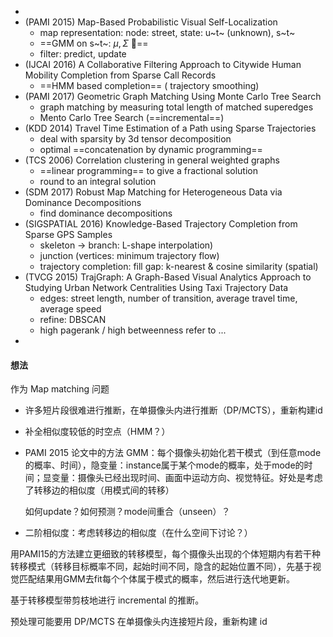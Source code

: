 * 
* (PAMI 2015) Map-Based Probabilistic Visual Self-Localization
  * map representation: node: street, state: u~t~ (unknown), s~t~
  * ==GMM on s~t~: $\mu,\Sigma$ ==
  * filter: predict, update
* (IJCAI 2016) A Collaborative Filtering Approach to Citywide Human Mobility Completion from Sparse Call Records
  * ==HMM based completion== ( trajectory smoothing)
* (PAMI 2017) Geometric Graph Matching Using Monte Carlo Tree Search
  * graph matching by measuring total length of matched superedges
  * Mento Carlo Tree Search (==incremental==)
* (KDD 2014) Travel Time Estimation of a Path using Sparse Trajectories
  * deal with sparsity by 3d tensor decomposition
  * optimal ==concatenation by dynamic programming==
* (TCS 2006) Correlation clustering in general weighted graphs
  * ==linear programming== to give a fractional solution
  * round to an integral solution
* (SDM 2017) Robust Map Matching for Heterogeneous Data via Dominance Decompositions
  * find dominance decompositions
* (SIGSPATIAL 2016) Knowledge-Based Trajectory Completion from Sparse GPS Samples
  * skeleton -> branch: L-shape interpolation)
  * junction (vertices: minimum trajectory flow)
  * trajectory completion: fill gap: k-nearest & cosine similarity (spatial)
* (TVCG 2015) TrajGraph: A Graph-Based Visual Analytics Approach to Studying Urban Network Centralities Using Taxi Trajectory Data
  * edges: street length, number of transition, average travel time, average speed
  * refine: DBSCAN
  * high pagerank / high betweenness refer to ...
* 

#### 想法

作为 Map matching 问题

* 许多短片段很难进行推断，在单摄像头内进行推断（DP/MCTS），重新构建id

* 补全相似度较低的时空点（HMM？）

* PAMI 2015 论文中的方法 GMM：每个摄像头初始化若干模式（到任意mode的概率、时间），隐变量：instance属于某个mode的概率，处于mode的时间；显变量：摄像头已经出现时间、画面中运动方向、视觉特征。好处是考虑了转移边的相似度（用模式间的转移）

  如何update？如何预测？mode间重合（unseen）？

* 二阶相似度：考虑转移边的相似度（在什么空间下讨论？）



用PAMI15的方法建立更细致的转移模型，每个摄像头出现的个体短期内有若干种转移模式（转移目标概率不同，起始时间不同，隐含的起始位置不同），先基于视觉匹配结果用GMM去fit每个个体属于模式的概率，然后进行迭代地更新。

基于转移模型带剪枝地进行 incremental 的推断。

预处理可能要用 DP/MCTS 在单摄像头内连接短片段，重新构建 id


